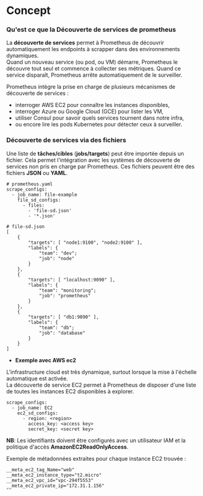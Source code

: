 # Concept

### Qu'est ce que la Découverte de services de prometheus

La **découverte de services** permet à Prometheus de découvrir automatiquement les endpoints à scrapper dans des environnements dynamiques. <br>
Quand un nouveau service (ou pod, ou VM) démarre, Prometheus le découvre tout seul et commence à collecter ses métriques. Quand ce service disparaît, Prometheus arrête automatiquement de le surveiller.

Prometheus intègre la prise en charge de plusieurs mécanismes de découverte de services :
- interroger AWS EC2 pour connaître les instances disponibles,
- interroger Azure ou Google Cloud (GCE) pour lister les VM,
- utiliser Consul pour savoir quels services tournent dans notre infra,
- ou encore lire les pods Kubernetes pour détecter ceux à surveiller.

### Découverte de services via des fichiers

Une liste de **tâches/cibles** (**jobs/targets**) peut être importée depuis un fichier. Cela permet l'intégration avec les systèmes de découverte de services non pris en charge par Prometheus. Ces fichiers peuvent être des fichiers **JSON** ou **YAML**.

```
# prometheus.yaml
scrape_configs:
  - job_name: file-example
    file_sd_configs:
      - files:
        - 'file-sd.json'
        - '*.json'
```

```
# file-sd.json
[
    {
        "targets": [ "node1:9100", "node2:9100" ],
        "labels": {
            "team": "dev";
            "job": "node"
        }
    },
    {
        "targets": [ "localhost:9090" ],
        "labels": {
            "team": "monitoring";
            "job": "prometheus"
        }
    },
    {
        "targets": [ "db1:9090" ],
        "labels": {
            "team": "db";
            "job": "database"
        }
    }
]
```

- **Exemple avec AWS ec2**

L'infrastructure cloud est très dynamique, surtout lorsque la mise à l'échelle automatique est activée. <br>
La découverte de service EC2 permet à Prometheus de disposer d'une liste de toutes les instances EC2 disponibles à explorer.

```
scrape_configs:
  - job_name: EC2
    ec2_sd_configs:
      - region: <region>
        access_key: <access key>
        secret_key: <secret key>
```

**NB**: Les identifiants doivent être configurés avec un utilisateur IAM et la politique d'accès **AmazonEC2ReadOnlyAccess**.

Exemple de métadonnées extraites pour chaque instance EC2 trouvée :

```
__meta_ec2_tag_Name="web"
__meta_ec2_instance_type="t2.micro"
__meta_ec2_vpc_id="vpc-294f5553"
__meta_ec2_private_ip="172.31.1.156"
``